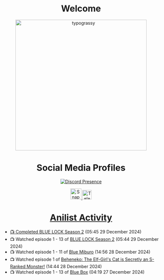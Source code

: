 <div align="center">

# Welcome
<a href="https://github.com/kawarimidoll/typograssy">
    <img alt="typograssy" src="https://typograssy.deno.dev/api?text=%E3%82%88%E3%81%86%E3%81%93%E3%81%9D%E3%81%BF%E3%81%AA%E3%81%95%E3%82%93%20-%20Sheby--&&l0=none&l1=82d9d0&l2=027353&l3=038c4c&l4=01402e&bg=none&frame=none&speed=100&comment=" width="421.99">
</a>

</div>

<div align="center">

# Social Media Profiles

[![Discord Presence](https://lanyard.cnrad.dev/api/612532963938271232)](https://discord.com/users/612532963938271232)


<a href="https://www.snapchat.com/add/a.sheby" title="Snapchat Profile">
    <img src="https://www.freepnglogos.com/uploads/snapchat-logo-png-0.png" width="35" alt="Snapchat Logo" />


<a href="https://t.me/ASheby" title="Telegram Profile">
    <img src="https://www.freepnglogos.com/uploads/telegram-logo-png-0.png" width="30" alt="Telegram Logo" />


</div>

<div align="center">

# Anilist Activity

</div>

<!-- ANILIST_ACTIVITY:start -->

-   📺 Completed [BLUE LOCK Season 2](https://anilist.co/anime/163146) (05:45 29 December 2024)
-   📺 Watched episode 1 - 13 of [BLUE LOCK Season 2](https://anilist.co/anime/163146) (05:44 29 December 2024)
-   📺 Watched episode 1 - 11 of [Blue Miburo](https://anilist.co/anime/169258) (14:56 28 December 2024)
-   📺 Watched episode 1 of [Beheneko: The Elf-Girl's Cat is Secretly an S-Ranked Monster!](https://anilist.co/anime/176158) (14:44 28 December 2024)
-   📺 Watched episode 1 - 13 of [Blue Box](https://anilist.co/anime/170942) (04:19 27 December 2024)

<!-- ANILIST_ACTIVITY:end -->
